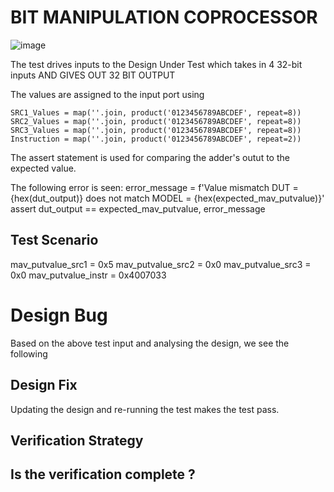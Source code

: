 # BIT MANIPULATION COPROCESSOR 

![image](https://user-images.githubusercontent.com/46755232/182213177-054868af-f987-404d-802d-c006e2059988.png)

The test drives inputs to the Design Under Test which takes in 4 32-bit inputs AND GIVES OUT 32 BIT OUTPUT

The values are assigned to the input port using

    SRC1_Values = map(''.join, product('0123456789ABCDEF', repeat=8))
    SRC2_Values = map(''.join, product('0123456789ABCDEF', repeat=8))
    SRC3_Values = map(''.join, product('0123456789ABCDEF', repeat=8))
    Instruction = map(''.join, product('0123456789ABCDEF', repeat=2))


The assert statement is used for comparing the adder's outut to the expected value.

The following error is seen:
 error_message = f'Value mismatch DUT = {hex(dut_output)} does not match MODEL = {hex(expected_mav_putvalue)}'
    assert dut_output == expected_mav_putvalue, error_message
    
## Test Scenario
   mav_putvalue_src1 = 0x5
    mav_putvalue_src2 = 0x0
    mav_putvalue_src3 = 0x0
    mav_putvalue_instr = 0x4007033
    
    
 # Design Bug
Based on the above test input and analysing the design, we see the following



## Design Fix
Updating the design and re-running the test makes the test pass.


## Verification Strategy

## Is the verification complete ?
